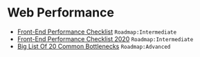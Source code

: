 # Web Performance

- [Front-End Performance Checklist](https://github.com/thedaviddias/Front-End-Performance-Checklist) `Roadmap:Intermediate`
- [Front-End Performance Checklist 2020](https://www.smashingmagazine.com/2020/01/front-end-performance-checklist-2020-pdf-pages/) `Roadmap:Intermediate`
- [Big List Of 20 Common Bottlenecks](http://highscalability.com/blog/2012/5/16/big-list-of-20-common-bottlenecks.html) `Roadmap:Advanced`

